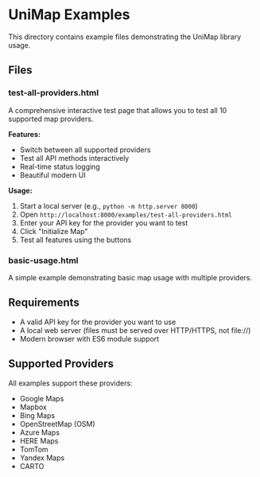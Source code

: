 # UniMap Examples

This directory contains example files demonstrating the UniMap library usage.

## Files

### test-all-providers.html
A comprehensive interactive test page that allows you to test all 10 supported map providers.

**Features:**
- Switch between all supported providers
- Test all API methods interactively
- Real-time status logging
- Beautiful modern UI

**Usage:**
1. Start a local server (e.g., `python -m http.server 8000`)
2. Open `http://localhost:8000/examples/test-all-providers.html`
3. Enter your API key for the provider you want to test
4. Click "Initialize Map"
5. Test all features using the buttons

### basic-usage.html
A simple example demonstrating basic map usage with multiple providers.

## Requirements

- A valid API key for the provider you want to use
- A local web server (files must be served over HTTP/HTTPS, not file://)
- Modern browser with ES6 module support

## Supported Providers

All examples support these providers:
- Google Maps
- Mapbox
- Bing Maps
- OpenStreetMap (OSM)
- Azure Maps
- HERE Maps
- TomTom
- Yandex Maps
- CARTO

